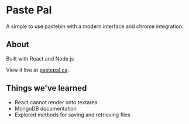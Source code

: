 # Paste Pal


A simple to use pastebin with a modern interface and chrome integration.

## About

Built with React and Node.js  

View it live at [pastepal.ca](https://pastepal.ca).

## Things we've learned


- React cannot render onto textarea  
- MongoDB documentation  
- Explored methods for saving and retrieving files
